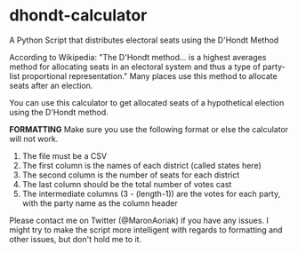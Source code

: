 # dhondt-calculator
A Python Script that distributes electoral seats using the D'Hondt Method

According to Wikipedia: "The D'Hondt method... is a highest averages method for allocating seats in an electoral system and thus a type of party-list proportional representation." Many places use this method to allocate seats after an election.

You can use this calculator to get allocated seats of a hypothetical election using the D'Hondt method. 

**FORMATTING**
Make sure you use the following format or else the calculator will not work.

1) The file must be a CSV
2) The first column is the names of each district (called states here)
3) The second column is the number of seats for each district
4) The last column should be the total number of votes cast
5) The intermediate columns (3 - (length-1)) are the votes for each party, with the party name as the column header

Please contact me on Twitter (@MaronAoriak) if you have any issues. I might try to make the script more intelligent with regards to formatting and other issues, but don't hold me to it.
